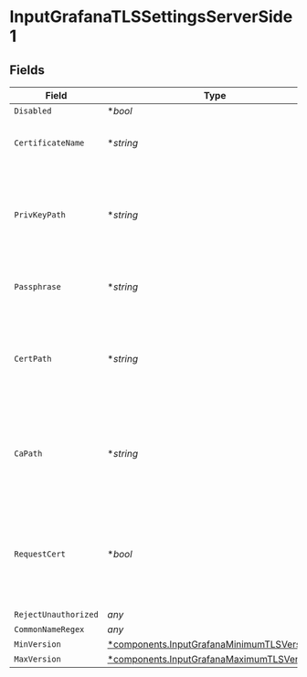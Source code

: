 # InputGrafanaTLSSettingsServerSide1


## Fields

| Field                                                                                                   | Type                                                                                                    | Required                                                                                                | Description                                                                                             |
| ------------------------------------------------------------------------------------------------------- | ------------------------------------------------------------------------------------------------------- | ------------------------------------------------------------------------------------------------------- | ------------------------------------------------------------------------------------------------------- |
| `Disabled`                                                                                              | **bool*                                                                                                 | :heavy_minus_sign:                                                                                      | N/A                                                                                                     |
| `CertificateName`                                                                                       | **string*                                                                                               | :heavy_minus_sign:                                                                                      | The name of the predefined certificate                                                                  |
| `PrivKeyPath`                                                                                           | **string*                                                                                               | :heavy_minus_sign:                                                                                      | Path on server containing the private key to use. PEM format. Can reference $ENV_VARS.                  |
| `Passphrase`                                                                                            | **string*                                                                                               | :heavy_minus_sign:                                                                                      | Passphrase to use to decrypt private key                                                                |
| `CertPath`                                                                                              | **string*                                                                                               | :heavy_minus_sign:                                                                                      | Path on server containing certificates to use. PEM format. Can reference $ENV_VARS.                     |
| `CaPath`                                                                                                | **string*                                                                                               | :heavy_minus_sign:                                                                                      | Path on server containing CA certificates to use. PEM format. Can reference $ENV_VARS.                  |
| `RequestCert`                                                                                           | **bool*                                                                                                 | :heavy_minus_sign:                                                                                      | Require clients to present their certificates. Used to perform client authentication using SSL certs.   |
| `RejectUnauthorized`                                                                                    | *any*                                                                                                   | :heavy_minus_sign:                                                                                      | N/A                                                                                                     |
| `CommonNameRegex`                                                                                       | *any*                                                                                                   | :heavy_minus_sign:                                                                                      | N/A                                                                                                     |
| `MinVersion`                                                                                            | [*components.InputGrafanaMinimumTLSVersion1](../../models/components/inputgrafanaminimumtlsversion1.md) | :heavy_minus_sign:                                                                                      | N/A                                                                                                     |
| `MaxVersion`                                                                                            | [*components.InputGrafanaMaximumTLSVersion1](../../models/components/inputgrafanamaximumtlsversion1.md) | :heavy_minus_sign:                                                                                      | N/A                                                                                                     |